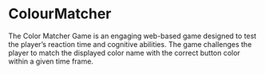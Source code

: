 # ColourMatcher
The Color Matcher Game is an engaging web-based game designed to test the 
player’s reaction time and cognitive abilities. The game challenges the player to 
match the displayed color name with the correct button color within a given 
time frame.
